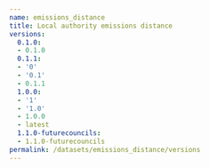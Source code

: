 ```yaml
---
name: emissions_distance
title: Local authority emissions distance
versions:
  0.1.0:
  - 0.1.0
  0.1.1:
  - '0'
  - '0.1'
  - 0.1.1
  1.0.0:
  - '1'
  - '1.0'
  - 1.0.0
  - latest
  1.1.0-futurecouncils:
  - 1.1.0-futurecouncils
permalink: /datasets/emissions_distance/versions
---
```

